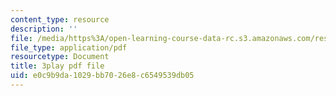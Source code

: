 ```yaml
---
content_type: resource
description: ''
file: /media/https%3A/open-learning-course-data-rc.s3.amazonaws.com/res-10-001-making-science-and-engineering-pictures-a-practical-guide-to-presenting-your-work-spring-2016/e0c9b9da1029bb7026e8c6549539db05_d9LjcuZTzz0.pdf
file_type: application/pdf
resourcetype: Document
title: 3play pdf file
uid: e0c9b9da-1029-bb70-26e8-c6549539db05
---
```

